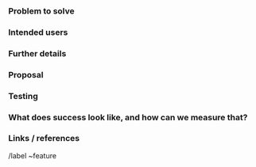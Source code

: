 ### Problem to solve

<!-- What problem do we solve? -->

### Intended users

<!-- Who will use this feature? If known, include any of the
following: types of users (e.g. Developer), personas, or specific
company roles (e.g. Release Manager). It's okay to write "Unknown" and
fill this field in later. -->

### Further details

<!-- Include use cases, benefits, and/or goals (contributes to our
vision?) -->

### Proposal

<!-- How are we going to solve the problem?  -->

### Testing

<!-- What risks does this change pose? How might it affect the quality
of the product? What additional test coverage or changes to tests will
be needed? -->

### What does success look like, and how can we measure that?

<!-- Define both the success metrics and acceptance criteria. Note
that success metrics indicate the desired business outcomes, while
acceptance criteria indicate when the solution is working
correctly. If there is no way to measure success, link to an issue
that will implement a way to measure this. -->

### Links / references

/label ~feature
